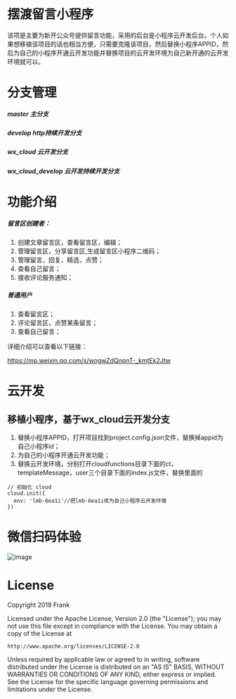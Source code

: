 # 摆渡留言小程序
该项是主要为新开公众号提供留言功能，采用的后台是小程序云开发后台。个人如果想移植该项目的话也相当方便，只需要克隆该项目，然后替换小程序APPID，然后为自己的小程序开通云开发功能并替换项目的云开发环境为自己新开通的云开发环境就可以。

# 分支管理
##### master 主分支
##### develop http持续开发分支
##### wx_cloud 云开发分支
##### wx_cloud_develop 云开发持续开发分支

# 功能介绍
##### 留言区创建者：
1. 创建文章留言区，查看留言区，编辑；
2. 管理留言区，分享留言区,生成留言区小程序二维码；
3. 管理留言，回复，精选，点赞；
4. 查看自己留言；
5. 接收评论服务通知；

##### 普通用户
1. 查看留言区；
2. 评论留言区，点赞某条留言；
3. 查看自己留言；

详细介绍可以查看以下链接：

https://mp.weixin.qq.com/s/wogwZdQnpnT-_kmtEk2Jtw

# 云开发
## 移植小程序，基于wx_cloud云开发分支
1. 替换小程序APPID，打开项目找到project.config.json文件，替换掉appid为自己小程序id；
2. 为自己的小程序开通云开发功能；
3. 替换云开发环境，分别打开cloudfunctions目录下面的ct，templateMessage，user三个目录下面的index.js文件，替换里面的
```
// 初始化 cloud
cloud.init({
  env: 'lmb-6ea1i'//把lmb-6ea1i改为自己小程序云开发环境
})
```


# 微信扫码体验
![image](https://note.youdao.com/yws/api/personal/file/0C8769BF1F154C44B870D74EB48CBCC2?method=download&shareKey=eff2f2cbdd2d79b28b5af7c7e1c9241a)

# License

Copyright 2019 Frank

Licensed under the Apache License, Version 2.0 (the "License");
you may not use this file except in compliance with the License.
You may obtain a copy of the License at

    http://www.apache.org/licenses/LICENSE-2.0

Unless required by applicable law or agreed to in writing, software
distributed under the License is distributed on an "AS IS" BASIS,
WITHOUT WARRANTIES OR CONDITIONS OF ANY KIND, either express or implied.
See the License for the specific language governing permissions and
limitations under the License.
